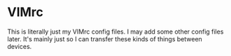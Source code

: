 # VIMrc
This is literally just my VIMrc config files. I may add some other config files later. It's mainly just so I can transfer these kinds of things between devices.
